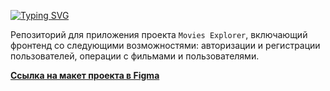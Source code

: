 [![Typing SVG](https://readme-typing-svg.herokuapp.com?font=Lora&size=30&pause=1000&color=808080&width=550&lines=%D0%A4%D1%80%D0%BE%D0%BD%D1%82%D0%B5%D0%BD%D0%B4+%D0%BF%D1%80%D0%BE%D0%B5%D0%BA%D1%82%D0%B0+Movies+Explorer)](https://git.io/typing-svg)

Репозиторий для приложения проекта `Movies Explorer`, включающий фронтенд со следующими возможностями: авторизации и регистрации пользователей, операции с фильмами и пользователями.

**[Ссылка на макет проекта в Figma](https://disk.yandex.ru/d/lw0o2fzaTPWMCQ)**
